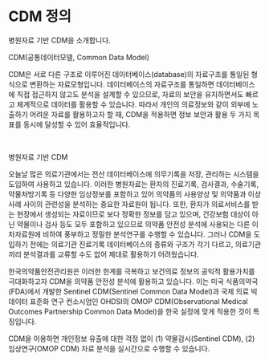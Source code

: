 
# CDM 정의

병원자료 기반 CDM을 소개합니다.

CDM(공통데이터모델, Common Data Model)

CDM은 서로 다른 구조로 이루어진 데이터베이스(database)의 자료구조를 통일된 형식으로 변환하는 자료모형입니다. 데이터베이스의 자료구조를 통일하면 데이터베이스에 직접 접근하지 않고도 분석을 설계할 수 있으므로, 자료의 보안을 유지하면서도 빠르고 체계적으로 데이터를 활용할 수 있습니다. 따라서 개인의 의료정보와 같이 외부에 노출하기 어려운 자료를 활용하고자 할 때, CDM을 적용하면 정보 보안과 활용 두 가지 목표를 동시에 달성할 수 있어 효율적입니다.

 

병원자료 기반 CDM

오늘날 많은 의료기관에서는 전산 데이터베이스에 의무기록을 저장, 관리하는 시스템을 도입하여 사용하고 있습니다. 이러한 병원자료는 환자의 진료기록, 검사결과, 수술기록, 약물처방기록 등 다양한 임상정보를 포함하고 있어 의약품의 사용양상 및 의약품과 이상사례 사이의 관련성을 분석하는 중요한 자료원이 됩니다. 또한, 환자가 의료서비스를 받는 현장에서 생성되는 자료이므로 보다 정확한 정보를 담고 있으며, 건강보험 대상이 아닌 약물이나 검사 등도 모두 포함하고 있으므로 의약품 안전성 분석에 사용되는 다른 이차자료원에 비하여 풍부하고 정밀한 분석연구를 수행할 수 있습니다. 그러나 CDM을 도입하기 전에는 의료기관 진료기록 데이터베이스의 종류와 구조가 각기 다르고, 의료기관끼리 분석결과를 교류할 수도 없어 제대로 활용하기 어려웠습니다.

한국의약품안전관리원은 이러한 한계를 극복하고 보건의료 정보의 공익적 활용가치를 극대화하고자 CDM을 의약품 안전성 분석에 활용하고 있습니다. 이는 미국 식품의약국(FDA)에서 개발한 Sentinel CDM(Sentinel Common Data Model)과 국제 의료 빅데이터 표준화 연구 컨소시엄인 OHDSI의 OMOP CDM(Observational Medical Outcomes Partnership Common Data Model)을 한국 실정에 맞게 적용한 것이 특징입니다.

CDM을 이용하면 개인정보 유출에 대한 걱정 없이 (1) 약물감시(Sentinel CDM), (2) 임상연구(OMOP CDM) 자료 분석을 실시간으로 수행할 수 있습니다.